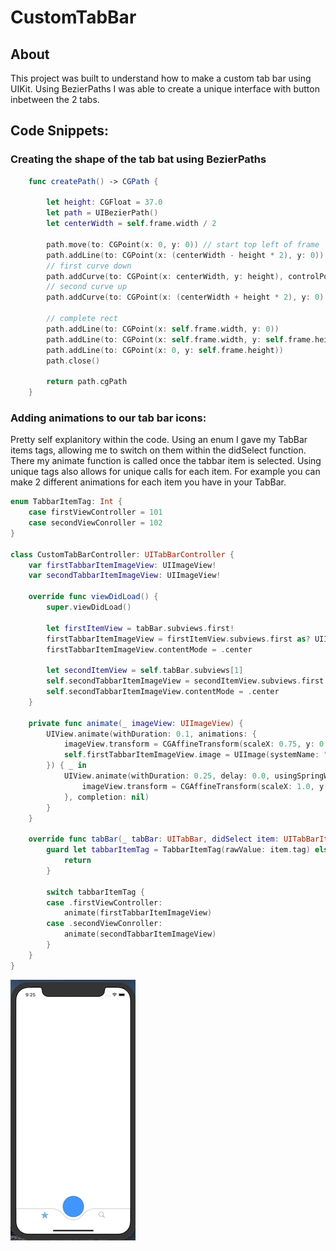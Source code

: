 # CustomTabBar

## About

This project was built to understand how to make a custom tab bar using UIKit. Using BezierPaths I was able to create a unique interface with button inbetween the 2 tabs. 

## Code Snippets:

### Creating the shape of the tab bat using BezierPaths
```swift
    func createPath() -> CGPath {
        
        let height: CGFloat = 37.0
        let path = UIBezierPath()
        let centerWidth = self.frame.width / 2
        
        path.move(to: CGPoint(x: 0, y: 0)) // start top left of frame
        path.addLine(to: CGPoint(x: (centerWidth - height * 2), y: 0))
        // first curve down
        path.addCurve(to: CGPoint(x: centerWidth, y: height), controlPoint1: CGPoint(x: (centerWidth - 30), y: 0), controlPoint2: CGPoint(x: (centerWidth - 35), y: height))
        // second curve up
        path.addCurve(to: CGPoint(x: (centerWidth + height * 2), y: 0), controlPoint1: CGPoint(x: (centerWidth + 35), y: height), controlPoint2: CGPoint(x: (centerWidth + 30), y: 0))
        
        // complete rect
        path.addLine(to: CGPoint(x: self.frame.width, y: 0))
        path.addLine(to: CGPoint(x: self.frame.width, y: self.frame.height))
        path.addLine(to: CGPoint(x: 0, y: self.frame.height))
        path.close()
        
        return path.cgPath
    }
```

### Adding animations to our tab bar icons:

Pretty self explanitory within the code. Using an enum I gave my TabBar items tags, allowing me to switch on them within the didSelect function. There my animate function is called once the tabbar item is selected. Using unique tags also allows for unique calls for each item. For example you can make 2 different animations for each item you have in your TabBar. 

``` swift
enum TabbarItemTag: Int {
    case firstViewController = 101
    case secondViewConroller = 102
}

class CustomTabBarController: UITabBarController {
    var firstTabbarItemImageView: UIImageView!
    var secondTabbarItemImageView: UIImageView!

    override func viewDidLoad() {
        super.viewDidLoad()

        let firstItemView = tabBar.subviews.first!
        firstTabbarItemImageView = firstItemView.subviews.first as? UIImageView
        firstTabbarItemImageView.contentMode = .center

        let secondItemView = self.tabBar.subviews[1]
        self.secondTabbarItemImageView = secondItemView.subviews.first as? UIImageView
        self.secondTabbarItemImageView.contentMode = .center
    }

    private func animate(_ imageView: UIImageView) {
        UIView.animate(withDuration: 0.1, animations: {
            imageView.transform = CGAffineTransform(scaleX: 0.75, y: 0.75)
            self.firstTabbarItemImageView.image = UIImage(systemName: "star")
        }) { _ in
            UIView.animate(withDuration: 0.25, delay: 0.0, usingSpringWithDamping: 0.5, initialSpringVelocity: 3.0, options: .curveEaseInOut, animations: {
                imageView.transform = CGAffineTransform(scaleX: 1.0, y: 1.0)
            }, completion: nil)
        }
    }

    override func tabBar(_ tabBar: UITabBar, didSelect item: UITabBarItem) {
        guard let tabbarItemTag = TabbarItemTag(rawValue: item.tag) else {
            return
        }

        switch tabbarItemTag {
        case .firstViewController:
            animate(firstTabbarItemImageView)
        case .secondViewConroller:
            animate(secondTabbarItemImageView)
        }
    }
}
```

![gif](Assets/animation1.gif)
